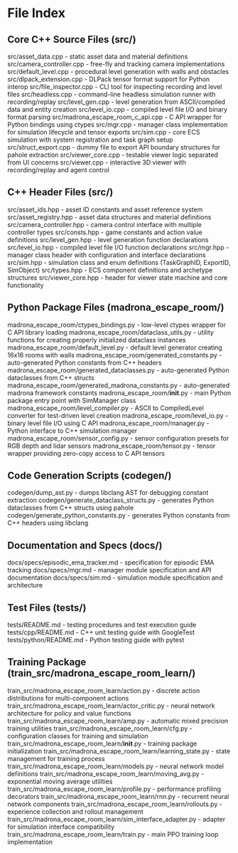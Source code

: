 # File Index

## Core C++ Source Files (src/)

src/asset_data.cpp - static asset data and material definitions
src/camera_controller.cpp - free-fly and tracking camera implementations
src/default_level.cpp - procedural level generation with walls and obstacles
src/dlpack_extension.cpp - DLPack tensor format support for Python interop
src/file_inspector.cpp - CLI tool for inspecting recording and level files
src/headless.cpp - command-line headless simulation runner with recording/replay
src/level_gen.cpp - level generation from ASCII/compiled data and entity creation
src/level_io.cpp - compiled level file I/O and binary format parsing
src/madrona_escape_room_c_api.cpp - C API wrapper for Python bindings using ctypes
src/mgr.cpp - manager class implementation for simulation lifecycle and tensor exports
src/sim.cpp - core ECS simulation with system registration and task graph setup
src/struct_export.cpp - dummy file to export API boundary structures for pahole extraction
src/viewer_core.cpp - testable viewer logic separated from UI concerns
src/viewer.cpp - interactive 3D viewer with recording/replay and agent control

## C++ Header Files (src/)

src/asset_ids.hpp - asset ID constants and asset reference system
src/asset_registry.hpp - asset data structures and material definitions
src/camera_controller.hpp - camera control interface with multiple controller types
src/consts.hpp - game constants and action value definitions
src/level_gen.hpp - level generation function declarations
src/level_io.hpp - compiled level file I/O function declarations
src/mgr.hpp - manager class header with configuration and interface declarations
src/sim.hpp - simulation class and enum definitions (TaskGraphID, ExportID, SimObject)
src/types.hpp - ECS component definitions and archetype structures
src/viewer_core.hpp - header for viewer state machine and core functionality

## Python Package Files (madrona_escape_room/)

madrona_escape_room/ctypes_bindings.py - low-level ctypes wrapper for C API library loading
madrona_escape_room/dataclass_utils.py - utility functions for creating properly initialized dataclass instances
madrona_escape_room/default_level.py - default level generator creating 16x16 rooms with walls
madrona_escape_room/generated_constants.py - auto-generated Python constants from C++ headers
madrona_escape_room/generated_dataclasses.py - auto-generated Python dataclasses from C++ structs
madrona_escape_room/generated_madrona_constants.py - auto-generated madrona framework constants
madrona_escape_room/__init__.py - main Python package entry point with SimManager class
madrona_escape_room/level_compiler.py - ASCII to CompiledLevel converter for test-driven level creation
madrona_escape_room/level_io.py - binary level file I/O using C API
madrona_escape_room/manager.py - Python interface to C++ simulation manager
madrona_escape_room/sensor_config.py - sensor configuration presets for RGB depth and lidar sensors
madrona_escape_room/tensor.py - tensor wrapper providing zero-copy access to C API tensors

## Code Generation Scripts (codegen/)

codegen/dump_ast.py - dumps libclang AST for debugging constant extraction
codegen/generate_dataclass_structs.py - generates Python dataclasses from C++ structs using pahole
codegen/generate_python_constants.py - generates Python constants from C++ headers using libclang

## Documentation and Specs (docs/)

docs/specs/episodic_ema_tracker.md - specification for episodic EMA tracking
docs/specs/mgr.md - manager module specification and API documentation
docs/specs/sim.md - simulation module specification and architecture

## Test Files (tests/)

tests/README.md - testing procedures and test execution guide
tests/cpp/README.md - C++ unit testing guide with GoogleTest
tests/python/README.md - Python testing guide with pytest

## Training Package (train_src/madrona_escape_room_learn/)

train_src/madrona_escape_room_learn/action.py - discrete action distributions for multi-component actions
train_src/madrona_escape_room_learn/actor_critic.py - neural network architecture for policy and value functions
train_src/madrona_escape_room_learn/amp.py - automatic mixed precision training utilities
train_src/madrona_escape_room_learn/cfg.py - configuration classes for training and simulation
train_src/madrona_escape_room_learn/__init__.py - training package initialization
train_src/madrona_escape_room_learn/learning_state.py - state management for training process
train_src/madrona_escape_room_learn/models.py - neural network model definitions
train_src/madrona_escape_room_learn/moving_avg.py - exponential moving average utilities
train_src/madrona_escape_room_learn/profile.py - performance profiling decorators
train_src/madrona_escape_room_learn/rnn.py - recurrent neural network components
train_src/madrona_escape_room_learn/rollouts.py - experience collection and rollout management
train_src/madrona_escape_room_learn/sim_interface_adapter.py - adapter for simulation interface compatibility
train_src/madrona_escape_room_learn/train.py - main PPO training loop implementation
